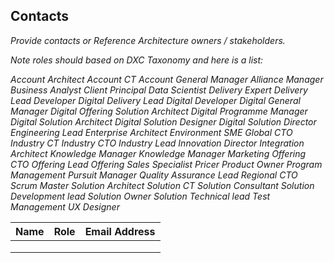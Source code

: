 ## Contacts

*Provide contacts or Reference Architecture owners / stakeholders.*

*Note roles should based on DXC Taxonomy and here is a list:*

*Account Architect*
*Account CT*
*Account General Manager*
*Alliance Manager*
*Business Analyst*
*Client Principal*
*Data Scientist*
*Delivery Expert*
*Delivery Lead*
*Developer*
*Digital Delivery Lead*
*Digital Developer*
*Digital General Manager*
*Digital Offering Solution Architect*
*Digital Programme Manager*
*Digital Solution Architect*
*Digital Solution Designer*
*Digital Solution Director*
*Engineering Lead*
*Enterprise Architect*
*Environment SME*
*Global CTO*
*Industry CT*
*Industry CTO*
*Industry Lead*
*Innovation Director*
*Integration Architect*
*Knowledge Manager*
*Knowledge Manager*
*Marketing*
*Offering CTO*
*Offering Lead*
*Offering Sales Specialist*
*Pricer*
*Product Owner*
*Program Management*
*Pursuit Manager*
*Quality Assurance Lead*
*Regional CTO*
*Scrum Master*
*Solution Architect*
*Solution CT*
*Solution Consultant*
*Solution Development lead*
*Solution Owner*
*Solution Technical lead*
*Test Management*
*UX Designer*



| Name | Role | Email Address |
| ---- | ---- | ------------- |
|      |      |               |
|      |      |               |
|      |      |               |


